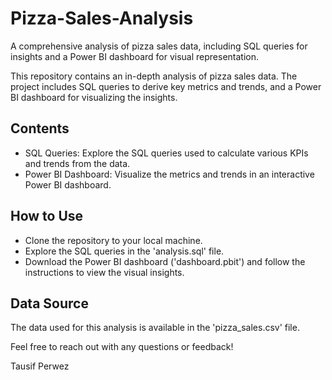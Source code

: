 # Pizza-Sales-Analysis
A comprehensive analysis of pizza sales data, including SQL queries for insights and a Power BI dashboard for visual representation.

This repository contains an in-depth analysis of pizza sales data. The project includes SQL queries to derive key metrics and trends, and a Power BI dashboard for visualizing the insights.

## Contents
- SQL Queries: Explore the SQL queries used to calculate various KPIs and trends from the data.
- Power BI Dashboard: Visualize the metrics and trends in an interactive Power BI dashboard.

## How to Use
- Clone the repository to your local machine.
- Explore the SQL queries in the 'analysis.sql' file.
- Download the Power BI dashboard ('dashboard.pbit') and follow the instructions to view the visual insights.

## Data Source
The data used for this analysis is available in the 'pizza_sales.csv' file.

Feel free to reach out with any questions or feedback!

Tausif Perwez

